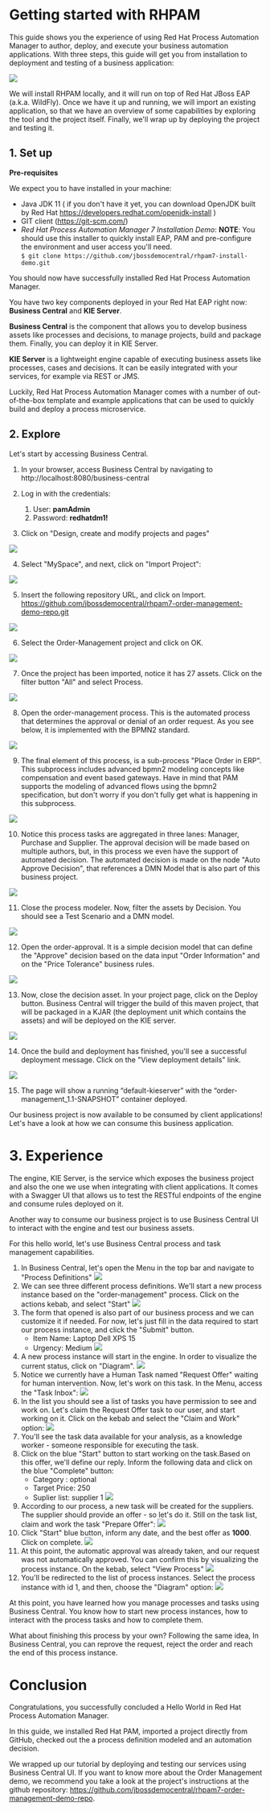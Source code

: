 # Getting started with RHPAM

This guide shows you the experience of using Red Hat Process Automation Manager to author, deploy, and execute your business automation applications. With three steps, this guide will get you from installation to deployment and testing of a business application:

![](images/01_try/3-steps.png)

We will install RHPAM locally, and it will run on top of Red Hat JBoss EAP (a.k.a. WildFly). Once we have it up and running, we will import an existing application, so that we have an overview of some capabilities by exploring the tool and the project itself. Finally, we'll wrap up by deploying the project and testing it. 

## 1. Set up 

**Pre-requisites**

We expect you to have installed in your machine:	

* Java JDK 11 ( if you don't have it yet, you can download OpenJDK built by Red Hat https://developers.redhat.com/openjdk-install )
* GIT client (https://git-scm.com/) 
* *Red Hat Process Automation Manager 7 Installation Demo*:
  **NOTE**: You should use this installer to quickly install EAP, PAM and pre-configure the environment and user access you'll need.  
  `$ git clone https://github.com/jbossdemocentral/rhpam7-install-demo.git`



You should now have successfully installed Red Hat Process Automation Manager.

You have two key components deployed in your Red Hat EAP right now: **Business Central** and **KIE Server**. 

**Business Central** is the component that allows you to develop business assets like processes and decisions, to manage projects, build and package them. Finally, you can deploy it in KIE Server. 

**KIE Server** is a lightweight engine capable of executing business assets like processes, cases and decisions. It can be easily integrated with your services, for example via REST or JMS.

Luckily, Red Hat Process Automation Manager comes with a number of out-of-the-box template and example applications that can be used to quickly build and deploy a process microservice.

## 2. Explore

Let's start by accessing Business Central.

1. In your browser, access Business Central by navigating to http://localhost:8080/business-central 
2. Log in with the credentials:
   1. User: **pamAdmin**
   2. Password: **redhatdm1!**

3. Click on "Design, create and modify projects and pages" 

![](images/01_try/pam-hw-1.png)

4. Select "MySpace", and next, click on "Import Project": 

![](images/01_try/pam-hw-2.png)

5. Insert the following repository URL, and click on Import.
https://github.com/jbossdemocentral/rhpam7-order-management-demo-repo.git

![](images/01_try/pam-hw-3.png)

6. Select the Order-Management project and click on OK.

![](images/01_try/pam-hw-4.png)

7. Once the project has been imported, notice it has 27 assets. Click on the filter button "All" and select Process.

![](images/01_try/pam-hw-5.png)

8. Open the order-management process. This is the automated process that determines the approval or denial of an order request. As you see below, it is implemented with the BPMN2 standard. 

![](images/01_try/pam-hw-6.png)

9. The final element of this process, is a sub-process "Place Order in ERP". This subprocess includes advanced bpmn2 modeling concepts like compensation and event based gateways. Have in mind that PAM supports the modeling of advanced flows using the bpmn2 specification, but don't worry if you don't fully get what is happening in this subprocess.

![](images/01_try/pam-hw-7.png)

10. Notice this process tasks are aggregated in three lanes: Manager, Purchase and Supplier. The approval decision will be made based on multiple authors, but, in this process we even have the support of automated decision. The automated decision is made on the node "Auto Approve Decision", that references a DMN Model that is also part of this business project.

![](images/01_try/pam-hw-8.png)

11. Close the process modeler. Now, filter the assets by Decision. You should see a Test Scenario and a DMN model. 

![](images/01_try/pam-hw-9.png)

12. Open the order-approval. It is a simple decision model that can define the "Approve" decision based on the data input "Order Information" and on the "Price Tolerance" business rules. 

![](images/01_try/pam-hw-10.png)

13. Now, close the decision asset. In your project page, click on the Deploy button. Business Central will trigger the build of this maven project, that will be packaged in a KJAR (the deployment unit which contains the assets) and will be deployed on the KIE server.

![](images/01_try/pam-hw-11.png)

14. Once the build and deployment has finished, you'll see a successful deployment message. Click on the "View deployment details" link.

![](images/01_try/pam-hw-12.png)

15. The page will show a running “default-kieserver” with the “order-management_1.1-SNAPSHOT” container deployed. 

Our business project is now available to be consumed by client applications! Let's have a look at how we can consume this business application.

# 3. Experience

The engine, KIE Server, is the service which exposes the business project and also the one we use when integrating with client applications. It comes with a Swagger UI that allows us to test the RESTful endpoints of the engine and consume rules deployed on it. 

Another way to consume our business project is to use Business Central UI to interact with the engine and test our business assets. 

For this hello world, let's use Business Central process and task management capabilities.

1. In Business Central, let's open the Menu in the top bar and navigate to "Process Definitions"
    ![](images/01_try/pam-hw-13.png)
2. We can see three different process definitions. We'll start a new process instance based on the "order-management" process. Click on the actions kebab, and select "Start"
    ![](images/01_try/pam-hw-14.png)
3. The form that opened is also part of our business process and we can customize it if needed. For now, let's just fill in the data required to start our process instance, and click the "Submit" button.
   * Item Name: Laptop Dell XPS 15
   * Urgency: Medium
    ![](images/01_try/pam-hw-15.png)
4. A new process instance will start in the engine. In order to visualize the current status, click on "Diagram". 
    ![](images/01_try/pam-hw-16.png)
5. Notice we currently have a Human Task named "Request Offer" waiting for human intervention. Now, let's work on this task. In the Menu, access the "Task Inbox": 
    ![](images/01_try/pam-hw-17.png)
6. In the list you should see a list of tasks you have permission to see and work on. Let's claim the Request Offer task to our user, and start working on it. Click on the kebab and select the "Claim and Work" option: 
    ![](images/01_try/pam-hw-18.png)
7. You'll see the task data available for your analysis, as a knowledge worker - someone responsible for executing the task. 
8. Click on the blue "Start" button to start working on the task.Based on this offer, we'll define our reply. Inform the following data and click on the blue "Complete" button:
   * Category : optional
   * Target Price: 250
   * Suplier list: supplier 1 
    ![](images/01_try/pam-hw-19.png)
9. According to our process, a new task will be created for the suppliers. The supplier should provide an offer - so let's do it. Still on the task list, claim and work the task "Prepare Offer": 
    ![](images/01_try/pam-hw-20.png)
10. Click "Start" blue button, inform any date, and the best offer as **1000**. Click on complete. 
    ![](images/01_try/pam-hw-21.png)
11. At this point, the automatic approval was already taken, and our request was not automatically approved. You can confirm this by visualizing the process instance. On the kebab, select "View Process"
    ![](images/01_try/pam-hw-22.png)
12. You'll be redirected to the list of process instances. Select the process instance with id 1, and then, choose the "Diagram" option:
    ![](images/01_try/pam-hw-23.png)

At this point, you have learned how you manage processes and tasks using Business Central. You know how to start new process instances, how to interact with the process tasks and how to complete them. 

What about finishing this process by your own? Following the same idea, In Business Central, you can reprove the request, reject the order and reach the end of this process instance.

# Conclusion

Congratulations, you successfully concluded a Hello World in Red Hat Process Automation Manager. 

In this guide, we installed Red Hat PAM, imported a project directly from GitHub, checked out the a process definition modeled and an automation decision. 

We wrapped up our tutorial by deploying and testing our services using Business Central UI. If you want to know more about the Order Management demo, we recommend you take a look at the project's instructions at the github repository: https://github.com/jbossdemocentral/rhpam7-order-management-demo-repo. 

